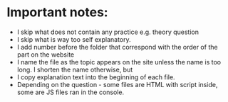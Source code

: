# Important notes:
- I skip what does not contain any practice e.g. theory question
- I skip what is way too self explanatory.
- I add number before the folder that correspond with the order of the part on the website
- I name the file as the topic appears on the site unless the name is too long. I shorten the name otherwise, but 
- I copy explanation text into the beginning of each file.
- Depending on the question - some files are HTML with script inside, some are JS files ran in the console.
